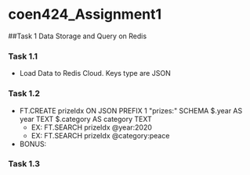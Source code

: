 # coen424_Assignment1

##Task 1 Data Storage and Query on Redis
### Task 1.1
- Load Data to Redis Cloud. Keys type are JSON

### Task 1.2
- FT.CREATE prizeIdx ON JSON PREFIX 1 "prizes:" SCHEMA $.year AS year TEXT $.category AS category TEXT
  - EX: FT.SEARCH prizeIdx @year:2020
  - EX: FT.SEARCH prizeIdx @category:peace
- BONUS: 

 ### Task 1.3
